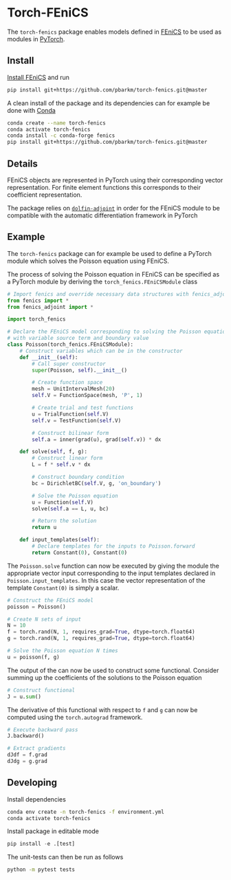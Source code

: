 # Torch-FEniCS

The `torch-fenics` package enables models defined in [FEniCS](https://fenicsproject.org) to be used as modules in
 [PyTorch](https://pytorch.org/).

## Install

[Install FEniCS](https://fenicsproject.org/download/) and run

```bash
pip install git+https://github.com/pbarkm/torch-fenics.git@master
```

A clean install of the package and its dependencies can for example be done with [Conda](https://conda.io/docs/)

```bash
conda create --name torch-fenics
conda activate torch-fenics
conda install -c conda-forge fenics
pip install git+https://github.com/pbarkm/torch-fenics.git@master
```

## Details

FEniCS objects are represented in PyTorch using their corresponding vector representation. For 
finite element functions this corresponds to their coefficient representation. 

The package relies on [`dolfin-adjoint`](http://www.dolfin-adjoint.org/en/latest/) in order for the FEniCS module to be compatible with the
automatic differentiation framework in PyTorch

## Example

The `torch-fenics` package can for example be used to define a PyTorch module which solves the Poisson
equation using FEniCS.

The process of solving the Poisson equation in FEniCS can be specified as a PyTorch module by deriving the `torch_fenics.FEniCSModule` class

```python
# Import fenics and override necessary data structures with fenics_adjoint
from fenics import *
from fenics_adjoint import *

import torch_fenics

# Declare the FEniCS model corresponding to solving the Poisson equation
# with variable source term and boundary value
class Poisson(torch_fenics.FEniCSModule):
    # Construct variables which can be in the constructor
    def __init__(self):
        # Call super constructor
        super(Poisson, self).__init__()

        # Create function space
        mesh = UnitIntervalMesh(20)
        self.V = FunctionSpace(mesh, 'P', 1)

        # Create trial and test functions
        u = TrialFunction(self.V)
        self.v = TestFunction(self.V)

        # Construct bilinear form
        self.a = inner(grad(u), grad(self.v)) * dx

    def solve(self, f, g):
        # Construct linear form
        L = f * self.v * dx

        # Construct boundary condition
        bc = DirichletBC(self.V, g, 'on_boundary')

        # Solve the Poisson equation
        u = Function(self.V)
        solve(self.a == L, u, bc)

        # Return the solution
        return u

    def input_templates(self):
        # Declare templates for the inputs to Poisson.forward
        return Constant(0), Constant(0)
```

The `Poisson.solve` function can now be executed by giving the module 
the appropriate vector input corresponding to the input templates declared in 
`Poisson.input_templates`. In this case the vector representation of the 
template `Constant(0)` is simply a scalar. 

```python
# Construct the FEniCS model
poisson = Poisson()

# Create N sets of input
N = 10
f = torch.rand(N, 1, requires_grad=True, dtype=torch.float64)
g = torch.rand(N, 1, requires_grad=True, dtype=torch.float64)

# Solve the Poisson equation N times
u = poisson(f, g)
```

The output of the can now be used to construct some functional. Consider summing
up the coefficients of the solutions to the Poisson equation

```python
# Construct functional 
J = u.sum()
```

The derivative of this functional with respect to `f` and `g` can now be
computed using the `torch.autograd` framework.

```python
# Execute backward pass
J.backward() 

# Extract gradients
dJdf = f.grad
dJdg = g.grad
```

## Developing
Install dependencies

```bash
conda env create -n torch-fenics -f environment.yml
conda activate torch-fenics
```

Install package in editable mode

```python
pip install -e .[test]
```

The unit-tests can then be run as follows

```bash
python -m pytest tests
```
